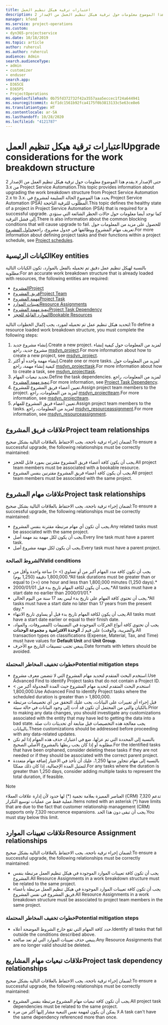 ```yaml
---
title: اعتبارات ترقية هيكل تنظيم العمل
description: يقدم هذا الموضوع معلومات حول ترقية هيكل تنظيم العمل من الإصدار 2.x حتى الإصدار 3.x من Project Service Automation.
manager: kfend
ms.service: project-operations
ms.custom:
- dyn365-projectservice
ms.date: 10/18/2019
ms.topic: article
author: ruhercul
ms.author: ruhercul
audience: Admin
search.audienceType:
- admin
- customizer
- enduser
search.app:
- D365CE
- D365PS
- ProjectOperations
ms.openlocfilehash: 0b75fd372732f42a3557aaa5eccec1f24a644941
ms.sourcegitcommit: 4cf1dc1561b92fca4175f0b3813133c5e63ce8e6
ms.translationtype: HT
ms.contentlocale: ar-SA
ms.lasthandoff: 10/28/2020
ms.locfileid: "4121787"
---
```

# <a name="upgrade-considerations-for-the-work-breakdown-structure"></a><span data-ttu-id="17d4c-103">اعتبارات ترقية هيكل تنظيم العمل</span><span class="sxs-lookup"><span data-stu-id="17d4c-103">Upgrade considerations for the work breakdown structure</span></span>
<span data-ttu-id="17d4c-104">يقدم هذا الموضوع معلومات حول ترقية هيكل تنظيم العمل من الإصدار 2.x حتى الإصدار 3.x من Project Service Automation.</span><span class="sxs-lookup"><span data-stu-id="17d4c-104">This topic provides information about upgrading the work breakdown structure from Project Service Automation 2.x to 3.x.</span></span> <span data-ttu-id="17d4c-105">يحدد هذا الموضوع الحالة السليمة لمشروع في Project Service Automation (PSA) المطلوب للترقية الناجحة.</span><span class="sxs-lookup"><span data-stu-id="17d4c-105">This topic defines the healthy state of a project in Project Service Automation (PSA) that is required for a successful upgrade.</span></span> <span data-ttu-id="17d4c-106">كما توجد أيضا معلومات حول حالات الحظر الشائعة التي ستؤدي إلى فشل الترقية.</span><span class="sxs-lookup"><span data-stu-id="17d4c-106">There is also information about the common blocking conditions that will cause upgrade to fail.</span></span> <span data-ttu-id="17d4c-107">للحصول على مزيد من المعلومات حول تعريف مهام المشروع ووظائفها في جدول مشروع، راجع[جداول المشروع](project-creating.md).</span><span class="sxs-lookup"><span data-stu-id="17d4c-107">For more information about defining project tasks and their functions within a project schedule, see [Project schedules](project-creating.md).</span></span>

## <a name="key-entities"></a><span data-ttu-id="17d4c-108">الكيانات الرئيسية</span><span class="sxs-lookup"><span data-stu-id="17d4c-108">Key entities</span></span>
<span data-ttu-id="17d4c-109">بالنسبة لهيكل تنظيم عمل دقيق تم تحميله بالفعل بالموارد، تكون الكيانات التالية مطلوبة:</span><span class="sxs-lookup"><span data-stu-id="17d4c-109">For an accurate work breakdown structure that is already loaded with resources, the following entities are required:</span></span>

- [<span data-ttu-id="17d4c-110">المشروع</span><span class="sxs-lookup"><span data-stu-id="17d4c-110">Project</span></span>](https://docs.microsoft.com/dynamics365/customerengagement/on-premises/developer/entities/msdyn_project)
- [<span data-ttu-id="17d4c-111">فريق المشروع</span><span class="sxs-lookup"><span data-stu-id="17d4c-111">Project Team</span></span>](https://docs.microsoft.com/dynamics365/customerengagement/on-premises/developer/entities/msdyn_projectteam)
- [<span data-ttu-id="17d4c-112">مهمة المشروع</span><span class="sxs-lookup"><span data-stu-id="17d4c-112">Project Task</span></span>](https://docs.microsoft.com/dynamics365/customerengagement/on-premises/developer/entities/msdyn_projecttask)
- [<span data-ttu-id="17d4c-113">تعيينات الموارد</span><span class="sxs-lookup"><span data-stu-id="17d4c-113">Resource Assignments</span></span>](https://docs.microsoft.com/dynamics365/customerengagement/on-premises/developer/entities/msdyn_resourceassignment)
- [<span data-ttu-id="17d4c-114">تبعية مهمة المشروع</span><span class="sxs-lookup"><span data-stu-id="17d4c-114">Project Task Dependency</span></span>](https://docs.microsoft.com/dynamics365/customerengagement/on-premises/developer/entities/msdyn_projecttaskdependency)
- [<span data-ttu-id="17d4c-115">الموارد القابلة للحجز</span><span class="sxs-lookup"><span data-stu-id="17d4c-115">Bookable Resources</span></span>](https://docs.microsoft.com/dynamics365/customerengagement/on-premises/developer/entities/bookableresource)

<span data-ttu-id="17d4c-116">لتحديد هيكل تنظيم عمل تم تحميله لمورد، يجب إكمال الخطوات التالية:</span><span class="sxs-lookup"><span data-stu-id="17d4c-116">To define a resource loaded work breakdown structure, you must complete the following steps:</span></span>

1. <span data-ttu-id="17d4c-117">إنشاء مشروع جديد.</span><span class="sxs-lookup"><span data-stu-id="17d4c-117">Create a new project.</span></span> <span data-ttu-id="17d4c-118">لمزيد من المعلومات حول كيفية إنشاء مشروع جديد، راجع [msdyn_project](https://docs.microsoft.com/dynamics365/customerengagement/on-premises/developer/entities/msdyn_project).</span><span class="sxs-lookup"><span data-stu-id="17d4c-118">For more information about how to create a new project, see [msdyn_project](https://docs.microsoft.com/dynamics365/customerengagement/on-premises/developer/entities/msdyn_project).</span></span>
2. <span data-ttu-id="17d4c-119">إنشاء مهمة واحده أو أكثر.</span><span class="sxs-lookup"><span data-stu-id="17d4c-119">Create one or more tasks.</span></span> <span data-ttu-id="17d4c-120">لمزيد من المعلومات حول كيفية إنشاء مهمة، راجع [msdyn_projecttask](https://docs.microsoft.com/dynamics365/customerengagement/on-premises/developer/entities/msdyn_projecttask).</span><span class="sxs-lookup"><span data-stu-id="17d4c-120">For more information about how to create a task, see [msdyn_projecttask](https://docs.microsoft.com/dynamics365/customerengagement/on-premises/developer/entities/msdyn_projecttask).</span></span>
3. <span data-ttu-id="17d4c-121">تحديد تبعيات المهام.</span><span class="sxs-lookup"><span data-stu-id="17d4c-121">Define the task dependencies.</span></span> <span data-ttu-id="17d4c-122">لمزيد من المعلومات، راجع [تبعية مهمة المشروع](https://docs.microsoft.com/dynamics365/customerengagement/on-premises/developer/entities/msdyn_projecttaskdependency).</span><span class="sxs-lookup"><span data-stu-id="17d4c-122">For more information, see [Project Task Dependency](https://docs.microsoft.com/dynamics365/customerengagement/on-premises/developer/entities/msdyn_projecttaskdependency).</span></span>
4. <span data-ttu-id="17d4c-123">تعيين أعضاء فريق المشروع للمشروع.</span><span class="sxs-lookup"><span data-stu-id="17d4c-123">Assign project team members to the project.</span></span> <span data-ttu-id="17d4c-124">لمزيد من المعلومات، راجع [msdyn_projectteam](https://docs.microsoft.com/dynamics365/customerengagement/on-premises/developer/entities/msdyn_projectteam).</span><span class="sxs-lookup"><span data-stu-id="17d4c-124">For more information, see [msdyn_projectteam](https://docs.microsoft.com/dynamics365/customerengagement/on-premises/developer/entities/msdyn_projectteam).</span></span>
5. <span data-ttu-id="17d4c-125">تعيين أعضاء فريق المشروع للمهام.</span><span class="sxs-lookup"><span data-stu-id="17d4c-125">Assign project team members to the tasks.</span></span> <span data-ttu-id="17d4c-126">لمزيد من المعلومات، راجع [msdyn_resourceassignment](https://docs.microsoft.com/dynamics365/customerengagement/on-premises/developer/entities/msdyn_resourceassignment).</span><span class="sxs-lookup"><span data-stu-id="17d4c-126">For more information, see [msdyn_resourceassignment](https://docs.microsoft.com/dynamics365/customerengagement/on-premises/developer/entities/msdyn_resourceassignment).</span></span>

## <a name="project-team-relationships"></a><span data-ttu-id="17d4c-127">علاقات فريق المشروع</span><span class="sxs-lookup"><span data-stu-id="17d4c-127">Project team relationships</span></span>

<span data-ttu-id="17d4c-128">لضمان إجراء ترقية ناجحة، يجب الاحتفاظ بالعلاقات التالية بشكل صحيح:</span><span class="sxs-lookup"><span data-stu-id="17d4c-128">To ensure a successful upgrade, the following relationships must be correctly maintained:</span></span>
- <span data-ttu-id="17d4c-129">يجب أن يكون كافة أعضاء فريق المشروع مقترنين بمورد قابل للحجز.</span><span class="sxs-lookup"><span data-stu-id="17d4c-129">All project team members must be associated with a bookable resource.</span></span>
- <span data-ttu-id="17d4c-130">يجب أن يكون كافة أعضاء فريق المشروع مقترنين بنفس المشروع.</span><span class="sxs-lookup"><span data-stu-id="17d4c-130">All project team members must be associated with the same project.</span></span> 

## <a name="project-task-relationships"></a><span data-ttu-id="17d4c-131">علاقات مهام المشروع</span><span class="sxs-lookup"><span data-stu-id="17d4c-131">Project task relationships</span></span>
<span data-ttu-id="17d4c-132">لضمان إجراء ترقية ناجحة، يجب الاحتفاظ بالعلاقات التالية بشكل صحيح:</span><span class="sxs-lookup"><span data-stu-id="17d4c-132">To ensure a successful upgrade, the following relationships must be correctly maintained:</span></span>

- <span data-ttu-id="17d4c-133">يجب أن تكون أي مهام مرتبطة مقترنة بنفس المشروع.</span><span class="sxs-lookup"><span data-stu-id="17d4c-133">Any related tasks must be associated with the same project.</span></span>
- <span data-ttu-id="17d4c-134">يجب أن يكون لكل مهمة بند مهمة أصل.</span><span class="sxs-lookup"><span data-stu-id="17d4c-134">Every line task must have a parent task.</span></span>
- <span data-ttu-id="17d4c-135">يجب أن يكون لكل مهمة مشروع أصل.</span><span class="sxs-lookup"><span data-stu-id="17d4c-135">Every task must have a parent project.</span></span>

### <a name="valid-conditions"></a><span data-ttu-id="17d4c-136">الشروط الصالحة</span><span class="sxs-lookup"><span data-stu-id="17d4c-136">Valid conditions</span></span>

- <span data-ttu-id="17d4c-137">يجب أن تكون كافة مدد المهام أكبر من أو تساوي (> =) ساعة واحدة وأقل من 1,800,000 دقيقة (1,250 يوم).\*</span><span class="sxs-lookup"><span data-stu-id="17d4c-137">All task durations must be greater than or equal to (>=) one hour and less than 1,800,000 minutes (1,250 days).\*</span></span>
- <span data-ttu-id="17d4c-138">يجب أن يكون لكافة المهام تاريخ بدء قبل 2000/01/01.\*</span><span class="sxs-lookup"><span data-stu-id="17d4c-138">All tasks must have a start date no earlier than 2000/01/01.\*</span></span>
- <span data-ttu-id="17d4c-139">يجب أن تحتوي كافة المهام على تاريخ بدء ليس بعد 17 سنة من اليوم الحالي.\*</span><span class="sxs-lookup"><span data-stu-id="17d4c-139">All tasks must have a start date no later than 17 years from the present day.\*</span></span>
- <span data-ttu-id="17d4c-140">يجب أن يكون لكافة المهام تاريخ بدء قبل أو يساوي تاريخ الانتهاء.</span><span class="sxs-lookup"><span data-stu-id="17d4c-140">All tasks must have a start date earlier or equal to their finish date.</span></span>
- <span data-ttu-id="17d4c-141">يجب أن تحتوي كافة أنواع الحركات الموجودة في التصنيفات (المصروفات، والمواد، والضريبة، والوقت) على قيم لـ **الوحدة الافتراضية** و **مجموعة الوحدات**.</span><span class="sxs-lookup"><span data-stu-id="17d4c-141">All transaction types on classifications (Expense, Material, Tax, and Time) must have values for **Default Unit** and **Unit Group**.</span></span>
- <span data-ttu-id="17d4c-142">ينبغي تجنب تنسيقات التاريخ مع الأحرف.</span><span class="sxs-lookup"><span data-stu-id="17d4c-142">Date formats with letters should be avoided.</span></span>

### <a name="potential-mitigation-steps"></a><span data-ttu-id="17d4c-143">خطوات تخفيف المخاطر المحتملة</span><span class="sxs-lookup"><span data-stu-id="17d4c-143">Potential mitigation steps</span></span>
- <span data-ttu-id="17d4c-144">استخدم البحث المتقدم لتحديد مهام المشروع التي لا تتضمن معرف مشروع.</span><span class="sxs-lookup"><span data-stu-id="17d4c-144">Use Advanced Find to identify Project tasks that do not contain a Project ID.</span></span>
- <span data-ttu-id="17d4c-145">استخدم البحث المتقدم لتحديد مهام المشروع حيث المدة المجدولة أكبر من > 1,800,000.</span><span class="sxs-lookup"><span data-stu-id="17d4c-145">Use Advanced Find to identify Project tasks where the scheduled duration is greater than > 1,800,000.</span></span>
- <span data-ttu-id="17d4c-146">قبل إجراء أي تغييرات على البيانات، يجب عليك التحقق من أي تخصيصات مرتبطة بالكيان والتي من المحتمل أن تكون قد أدت إلى وجود البيانات في حالة سيئة.</span><span class="sxs-lookup"><span data-stu-id="17d4c-146">Prior to making any data changes, you should investigate any customizations associated with the entity that may have led to getting the data into a bad state.</span></span> <span data-ttu-id="17d4c-147">يجب معالجة هذه التخصيصات قبل متابعة أي تحديثات ذات صلة بالبيانات.</span><span class="sxs-lookup"><span data-stu-id="17d4c-147">These customizations should be addressed before proceeding with any data-related updates.</span></span>
- <span data-ttu-id="17d4c-148">بالنسبة إلى المحددة التي تم عزلها، ضع في اعتبارك حذف هذه المهام إذا لم تكن مطلوبة أو إذا كان يجب ربطها بالمشروع الأصلي الصحيح.</span><span class="sxs-lookup"><span data-stu-id="17d4c-148">For the identified tasks that have been orphaned, consider deleting these tasks if they are not needed or if they should be associated with the correct parent project.</span></span>
- <span data-ttu-id="17d4c-149">بالنسبة إلى مهام تتجاوز مدتها 1,250، عليك أن تأخذ في الاعتبار إضافة مهام متعددة لتمثيل المدة الإجمالية، إذا كان ذلك ممكنًا.</span><span class="sxs-lookup"><span data-stu-id="17d4c-149">For any tasks where the duration is greater than 1,250 days, consider adding multiple tasks to represent the total duration, if feasible.</span></span>

> [!NOTE]
> <span data-ttu-id="17d4c-150">العناصر المميزة بعلامة نجمية (\*) لها حدود لأن إدارة علاقات العملاء (CRM) تدعم 7,320 عملية فقط من عمليات توسيع التكرار.</span><span class="sxs-lookup"><span data-stu-id="17d4c-150">Items noted with an asterisk (\*) have limits that are due to the fact that customer relationship management (CRM) supports only 7,320 recurrence expansions.</span></span> <span data-ttu-id="17d4c-151">يجب أن تبقى دون هذا الحد.</span><span class="sxs-lookup"><span data-stu-id="17d4c-151">You must stay below this limit.</span></span>

## <a name="resource-assignment-relationships"></a><span data-ttu-id="17d4c-152">علاقات تعيينات الموارد</span><span class="sxs-lookup"><span data-stu-id="17d4c-152">Resource Assignment relationships</span></span>
<span data-ttu-id="17d4c-153">لضمان إجراء ترقية ناجحة، يجب الاحتفاظ بالعلاقات التالية بشكل صحيح:</span><span class="sxs-lookup"><span data-stu-id="17d4c-153">To ensure a successful upgrade, the following relationships must be correctly maintained:</span></span>

- <span data-ttu-id="17d4c-154">يجب أن تكون كافة تعيينات الموارد الموجودة في هيكل تنظيم العمل مرتبطة بنفس المشروع.</span><span class="sxs-lookup"><span data-stu-id="17d4c-154">All Resource Assignments in a work breakdown structure must be related to the same project.</span></span>
- <span data-ttu-id="17d4c-155">يجب أن تكون كافة تعيينات الموارد الموجودة في هيكل تنظيم العمل مرتبطة بأعضاء فريق المشروع في نفس المشروع.</span><span class="sxs-lookup"><span data-stu-id="17d4c-155">All Resource Assignments in a work breakdown structure must be associated to project team members in the same project.</span></span>

### <a name="potential-mitigation-steps"></a><span data-ttu-id="17d4c-156">خطوات تخفيف المخاطر المحتملة</span><span class="sxs-lookup"><span data-stu-id="17d4c-156">Potential mitigation steps</span></span>
- <span data-ttu-id="17d4c-157">حدد كافة المهام التي تقع خارج الشروط الموضحة أعلاه.</span><span class="sxs-lookup"><span data-stu-id="17d4c-157">Identify all tasks that fall outside the conditions described above.</span></span>  
- <span data-ttu-id="17d4c-158">ينبغي حذف تعيينات الموارد التي لم تعد صالحة.</span><span class="sxs-lookup"><span data-stu-id="17d4c-158">Any Resource Assignments that are no longer valid should be deleted.</span></span>

## <a name="project-task-dependency-relationships"></a><span data-ttu-id="17d4c-159">علاقات تبعيات مهام المشاريع</span><span class="sxs-lookup"><span data-stu-id="17d4c-159">Project task dependency relationships</span></span>
<span data-ttu-id="17d4c-160">لضمان إجراء ترقية ناجحة، يجب الاحتفاظ بالعلاقات التالية بشكل صحيح:</span><span class="sxs-lookup"><span data-stu-id="17d4c-160">To ensure a successful upgrade, the following relationships must be correctly maintained:</span></span>

- <span data-ttu-id="17d4c-161">يجب أن تكون كافة تبعيات مهام المشروع مرتبطة بنفس المشروع.</span><span class="sxs-lookup"><span data-stu-id="17d4c-161">All project task dependencies must be related to the same project.</span></span>
- <span data-ttu-id="17d4c-162">لا يمكن أن يكون لمهمة نفس التبعية مشار إليها أكثر من مرة.</span><span class="sxs-lookup"><span data-stu-id="17d4c-162">A task can't have the same dependency referenced more than once.</span></span>
